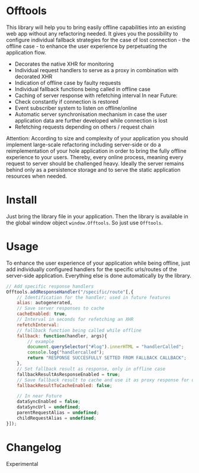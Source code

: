 # Offtools
This library will help you to bring easily offline capabilities into an existing web app without any refactoring needed.
It gives you the possibility to configure individual fallback strategies for the case of lost connection - the offline case - to enhance the user experience by perpetuating the application flow.

- Decorates the native XHR for monitoring
- Individual request handlers to serve as a proxy in combination with decorated XHR
- Indication of offline case by faulty requests
- Individual fallback functions being called in offline case
- Caching of server response with refetching interval
In near Future:
- Check constantly if connection is restored
- Event subscriber system to listen on offline/online
- Automatic server synchronisation mechanism in case the user application data are further developed while connection is lost
- Refetching requests depending on others / request chain

Attention:
According to size and complexity of your application you should implement large-scale refactoring including server-side or do a reimplementation of your hole application in order to bring the fully offline experience to your users.
Thereby, every online process, meaning every request to server should be challenged heavy. Ideally the server remains behind only as a persistence storage and to serve the static application resources when needed.

Install
==============
Just bring the library file in your application. Then the library is available in the global window object ```window.Offtools```. So just use ```Offtools```.

Usage
==============
To enhance the user experience of your application while being offline, just add individually configured handlers for the specific urls/routes of the server-side application.
Everything else is done automatically by the library.
```javascript
// Add specific response handlers
Offtools.addResponseHandler("/specific/route"[,{
    // Identification for the handler; used in future features
    alias: autogenerated,
    // Save server responses to cache
    cacheEnabled: true,
    // Interval in seconds for refetching an XHR
    refetchInterval:
    // fallback function being called while offline
    fallback: function(handler, args){
        // example
        document.querySelector("#log").innerHTML = "handlerCalled";
        console.log("handlercalled");
        return "RESPONSE SUCCESFULLY SETTED FROM FALLBACK CALLBACK";
    },
    // Set fallback result as response, only in offline case
    fallbackResultAsResponseEnabled = true;
    // Save fallback result to cache and use it as proxy response for upcoming requests
    fallbackResultToCacheEnabled: false;

    // In near Future
    dataSyncEnabled = false;
    dataSyncUrl = undefined;
    parentRequestAlias = undefined;
    childRequestAlias = undefined;
}]);
```
Changelog
==============
Experimental